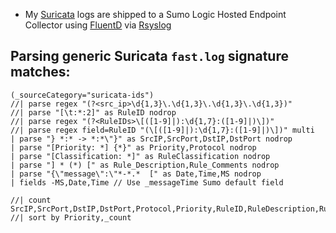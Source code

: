 * My [Suricata](https://suricata.io) logs are shipped to a Sumo Logic Hosted Endpoint Collector using [FluentD](https://docs.fluentd.org/) via [Rsyslog](https://www.rsyslog.com/)

## Parsing generic Suricata `fast.log` signature matches:

```
(_sourceCategory="suricata-ids")
//| parse regex "(?<src_ip>\d{1,3}\.\d{1,3}\.\d{1,3}\.\d{1,3})"
//| parse "[\t:*:2]" as RuleID nodrop
//| parse regex "(?<RuleIDs>\[([1-9]|):\d{1,7}:([1-9]|)\])"
//| parse regex field=RuleID "(\[([1-9]|):\d{1,7}:([1-9]|)\])" multi
| parse "} *:* -> *:*\"}" as SrcIP,SrcPort,DstIP,DstPort nodrop
| parse "[Priority: *] {*}" as Priority,Protocol nodrop
| parse "[Classification: *]" as RuleClassification nodrop
| parse "] * (*) [" as Rule_Description,Rule_Comments nodrop
| parse "{\"message\":\"*-*.*  [" as Date,Time,MS nodrop
| fields -MS,Date,Time // Use _messageTime Sumo default field

//| count SrcIP,SrcPort,DstIP,DstPort,Protocol,Priority,RuleID,RuleDescription,RuleClassification
//| sort by Priority,_count
```
